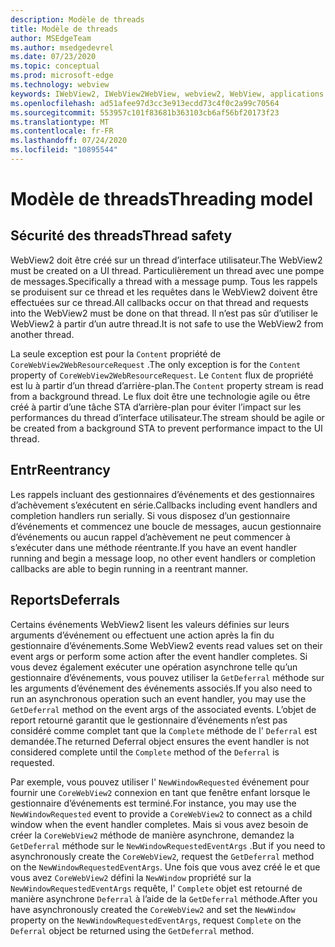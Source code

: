 ```yaml
---
description: Modèle de threads
title: Modèle de threads
author: MSEdgeTeam
ms.author: msedgedevrel
ms.date: 07/23/2020
ms.topic: conceptual
ms.prod: microsoft-edge
ms.technology: webview
keywords: IWebView2, IWebView2WebView, webview2, WebView, applications WPF, WPF, Edge, ICoreWebView2, ICoreWebView2Host, contrôle de navigateur, html Edge
ms.openlocfilehash: ad51afee97d3cc3e913ecdd73c4f0c2a99c70564
ms.sourcegitcommit: 553957c101f83681b363103cb6af56bf20173f23
ms.translationtype: MT
ms.contentlocale: fr-FR
ms.lasthandoff: 07/24/2020
ms.locfileid: "10895544"
---
```

# <span data-ttu-id="bea74-104">Modèle de threads</span><span class="sxs-lookup"><span data-stu-id="bea74-104">Threading model</span></span>  

## <span data-ttu-id="bea74-105">Sécurité des threads</span><span class="sxs-lookup"><span data-stu-id="bea74-105">Thread safety</span></span>  

<span data-ttu-id="bea74-106">WebView2 doit être créé sur un thread d’interface utilisateur.</span><span class="sxs-lookup"><span data-stu-id="bea74-106">The WebView2 must be created on a UI thread.</span></span>  <span data-ttu-id="bea74-107">Particulièrement un thread avec une pompe de messages.</span><span class="sxs-lookup"><span data-stu-id="bea74-107">Specifically a thread with a message pump.</span></span>  <span data-ttu-id="bea74-108">Tous les rappels se produisent sur ce thread et les requêtes dans le WebView2 doivent être effectuées sur ce thread.</span><span class="sxs-lookup"><span data-stu-id="bea74-108">All callbacks occur on that thread and requests into the WebView2 must be done on that thread.</span></span>  <span data-ttu-id="bea74-109">Il n’est pas sûr d’utiliser le WebView2 à partir d’un autre thread.</span><span class="sxs-lookup"><span data-stu-id="bea74-109">It is not safe to use the WebView2 from another thread.</span></span>  

<span data-ttu-id="bea74-110">La seule exception est pour la `Content` propriété de `CoreWebView2WebResourceRequest` .</span><span class="sxs-lookup"><span data-stu-id="bea74-110">The only exception is for the `Content` property of `CoreWebView2WebResourceRequest`.</span></span>  <span data-ttu-id="bea74-111">Le `Content` flux de propriété est lu à partir d’un thread d’arrière-plan.</span><span class="sxs-lookup"><span data-stu-id="bea74-111">The `Content` property stream is read from a background thread.</span></span>  <span data-ttu-id="bea74-112">Le flux doit être une technologie agile ou être créé à partir d’une tâche STA d’arrière-plan pour éviter l’impact sur les performances du thread d’interface utilisateur.</span><span class="sxs-lookup"><span data-stu-id="bea74-112">The stream should be agile or be created from a background STA to prevent performance impact to the UI thread.</span></span>  

## <span data-ttu-id="bea74-113">Entr</span><span class="sxs-lookup"><span data-stu-id="bea74-113">Reentrancy</span></span>  

<span data-ttu-id="bea74-114">Les rappels incluant des gestionnaires d’événements et des gestionnaires d’achèvement s’exécutent en série.</span><span class="sxs-lookup"><span data-stu-id="bea74-114">Callbacks including event handlers and completion handlers run serially.</span></span>  <span data-ttu-id="bea74-115">Si vous disposez d’un gestionnaire d’événements et commencez une boucle de messages, aucun gestionnaire d’événements ou aucun rappel d’achèvement ne peut commencer à s’exécuter dans une méthode réentrante.</span><span class="sxs-lookup"><span data-stu-id="bea74-115">If you have an event handler running and begin a message loop, no other event handlers or completion callbacks are able to begin running in a reentrant manner.</span></span>  

## <span data-ttu-id="bea74-116">Reports</span><span class="sxs-lookup"><span data-stu-id="bea74-116">Deferrals</span></span>  

<span data-ttu-id="bea74-117">Certains événements WebView2 lisent les valeurs définies sur leurs arguments d’événement ou effectuent une action après la fin du gestionnaire d’événements.</span><span class="sxs-lookup"><span data-stu-id="bea74-117">Some WebView2 events read values set on their event args or perform some action after the event handler completes.</span></span>  <span data-ttu-id="bea74-118">Si vous devez également exécuter une opération asynchrone telle qu’un gestionnaire d’événements, vous pouvez utiliser la `GetDeferral` méthode sur les arguments d’événement des événements associés.</span><span class="sxs-lookup"><span data-stu-id="bea74-118">If you also need to run an asynchronous operation such an event handler, you may use the `GetDeferral` method on the event args of the associated events.</span></span>  <span data-ttu-id="bea74-119">L’objet de report retourné garantit que le gestionnaire d’événements n’est pas considéré comme complet tant que la `Complete` méthode de l' `Deferral` est demandée.</span><span class="sxs-lookup"><span data-stu-id="bea74-119">The returned Deferral object ensures the event handler is not considered complete until the `Complete` method of the `Deferral` is requested.</span></span>  

<span data-ttu-id="bea74-120">Par exemple, vous pouvez utiliser l' `NewWindowRequested` événement pour fournir une `CoreWebView2` connexion en tant que fenêtre enfant lorsque le gestionnaire d’événements est terminé.</span><span class="sxs-lookup"><span data-stu-id="bea74-120">For instance, you may use the `NewWindowRequested` event to provide a `CoreWebView2` to connect as a child window when the event handler completes.</span></span>  <span data-ttu-id="bea74-121">Mais si vous avez besoin de créer la `CoreWebView2` méthode de manière asynchrone, demandez la `GetDeferral` méthode sur le `NewWindowRequestedEventArgs` .</span><span class="sxs-lookup"><span data-stu-id="bea74-121">But if you need to asynchronously create the `CoreWebView2`, request the `GetDeferral` method on the `NewWindowRequestedEventArgs`.</span></span>  <span data-ttu-id="bea74-122">Une fois que vous avez créé le et que vous avez `CoreWebView2` défini la `NewWindow` propriété sur la `NewWindowRequestedEventArgs` requête, l' `Complete` objet est retourné de manière asynchrone `Deferral` à l’aide de la `GetDeferral` méthode.</span><span class="sxs-lookup"><span data-stu-id="bea74-122">After you have asynchronously created the `CoreWebView2` and set the `NewWindow` property on the `NewWindowRequestedEventArgs`, request `Complete` on the `Deferral` object be returned using the `GetDeferral` method.</span></span>  

<!-- links -->  
